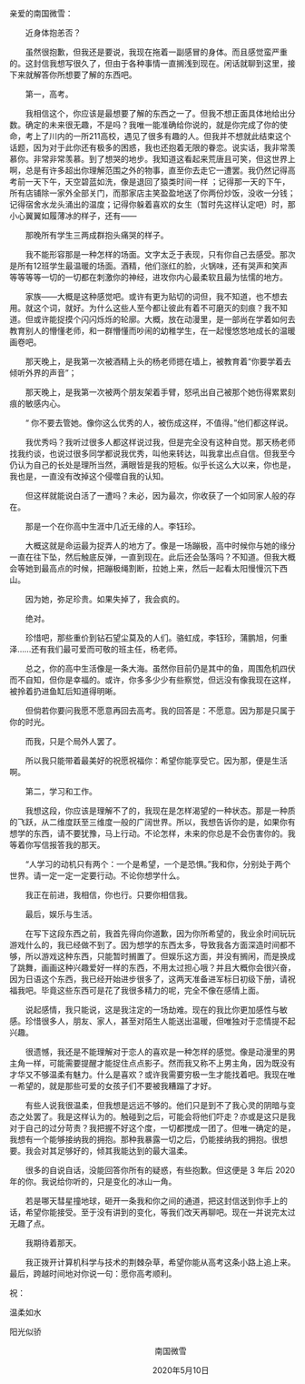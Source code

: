 亲爱的南国微雪：

　　近身体抱恙否？

　　虽然很抱歉，但我还是要说，我现在拖着一副感冒的身体。而且感觉蛮严重的。这封信我想写很久了，但由于各种事情一直搁浅到现在。闲话就聊到这里，接下来就解答你所想要了解的东西吧。

　　第一，高考。

　　我相信这个，你应该是最想要了解的东西之一了。但我不想正面具体地给出分数。确定的未来很无趣，不是吗？我唯一能准确给你说的，就是你完成了你的使命，考上了川内的一所211高校，遇见了很多有趣的人。但我并不想就此结束这个话题，因为对于此你还有极多的困惑，我也还抱着无限的眷恋。说实话，我非常羡慕你。非常非常羡慕。到了想哭的地步。我知道这看起来荒唐且可笑，但这世界上啊，总是有许多超出你理解范围之外的物事，直至你去走它一遭罢。我仍然记得高考前一天下午，天空碧蓝如洗，像是退回了猿类时间一样 ；记得那一天的下午，所有店铺除一家外全部关门，而那家店主笑盈盈地送了你两份炒饭，没收一分钱；记得宿舍水龙头涌出的温度；记得你躲着喜欢的女生（暂时先这样认定吧）时，那小心翼翼如履薄冰的样子，还有——

　　那晚所有学生三两成群抱头痛哭的样子。

　　我不能形容那是一种怎样的场面。文字太乏于表现，只有你自己去感受。那次是所有12班学生最温暖的场面。酒精，他们涨红的脸，火锅味，还有哭声和笑声等等等等一切的一切都在刺激你的神经，进攻你内心最柔软且最为怯懦的地方。

　　家族——大概是这种感觉吧。或许有更为贴切的词但，我不知道，也不想去用。就这个词，就好。为什么这些人至今都让彼此有着不可磨灭的刻痕？我不知道。但或许能捉摸个闪闪烁烁的轮廓。大概，放在动漫里，是一部尚在学着如何去教育别人的懵懂老师，和一群懵懂而吵闹的幼稚学生，在一起慢悠悠地成长的温暖画卷吧。

　　那天晚上，是我第一次被酒精上头的杨老师摁在墙上，被教育着“你要学着去倾听外界的声音”；

　　那天晚上，是我第一次被两个朋友架着手臂，怒吼出自己被那个她伤得累累刻痕的敏感内心。

　　“ 你不要去管她。像你这么优秀的人，被伤成这样，不值得。”他们都这样说。

　　我优秀吗？我听过很多人都这样说过我，但是完全没有这种自觉。那天杨老师找我约谈，也说过很多同学都说我优秀，叫他来转达，叫我拿出点自信。但我至今仍认为自己的长处是理所当然，满眼皆是我的短板。似乎长这么大以来，你也是，我也是，一直没有改掉这个侵噬自我的认知。

　　但这样就能说白活了一遭吗？未必，因为最次，你收获了一个如同家人般的存在。

　　那是一个在你高中生涯中几近无缘的人。李钰珍。

　　大概这就是命运最为捉弄人的地方了。像是一场蹦极，高中时候你与她的缘分一直在往下坠，然后触底反弹，一直到现在。此后还会坠落吗？不知道。但我大概会等她到最高点的时候，把蹦极绳割断，拉她上来，然后一起看太阳慢慢沉下西山。

　　因为她，弥足珍贵。如果失掉了，我会疯的。

　　绝对。

　　珍惜吧，那些重价到钻石望尘莫及的人们。骆虹成，李钰珍，蒲鹏旭，何重泽……还有我们最可爱而可敬的班主任，杨老师。

　　总之，你的高中生活像是一条大海。虽然你目前仍是其中的鱼，周围危机四伏而不自知，但你是幸福的。或许，你多多少少有些察觉，但远没有像我现在这样，被拎着扔进鱼缸后知道得明晰。

　　但倘若你要问我愿不愿意再回去高考。我的回答是：不愿意。因为那是只属于你的时光。

　　而我，只是个局外人罢了。

　　所以我只能带着最美好的祝愿祝福你：希望你能享受它。因为那，便是生活啊。

　　第二，学习和工作。

　　我想这段，你应该是理解不了的，我现在是怎样渴望的一种状态。那是一种质的飞跃，从二维度跃至三维度一般的广阔世界。所以，我想告诉你的是，如果你有想学的东西，请不要犹豫，马上行动。不论怎样，未来的你总是不会伤害你的。我等着你写信报答我的那天。

　　“人学习的动机只有两个：一个是希望，一个是恐惧。”我和你，分别处于两个世界。请一定一定一定要行动。不论你想学什么。

　　我正在前进，我相信，你也行。只要你相信我。

　　最后，娱乐与生活。

　　在写下这段东西之前，我首先得向你道歉，因为你所希望的，我业余时间玩玩游戏什么的，我已经做不到了。因为想学的东西太多，导致我各方面深造时间都不够，所以游戏这种东西，只能暂时搁置了。但娱乐这方面，并没有搁闲，而是换成了跳舞，画画这种兴趣爱好一样的东西，不用太过担心哦？并且大概你会很兴奋，因为日语这个东西，我已经开始进步很多了，这两天准备进军标日初级下册，请祝福我吧。毕竟这些东西可是花了我很多精力的呢，完全不像在感情上面。

　　说起感情，我只能说，这是我注定的一场劫难。现在的我比你更加感性与敏感。珍惜很多人，朋友、家人，甚至对陌生人能送出温暖，但唯独对于恋情提不起兴趣。

　　很遗憾，我还是不能理解对于恋人的喜欢是一种怎样的感觉。像是动漫里的男主角一样，可能需要提醒才能捉住点点影子。然而我又称不上男主角，因为既没有才华又不够温柔有魅力。什么是喜欢？或许我需要穷极一生才能找着吧。我现在唯一希望的，就是那些可爱的女孩子们不要被我糟蹋了才好。

　　有些人说我很温柔，但我想是远远不够的。他们只是到不了我心灵的阴暗与变态之处罢了。我是这样认为的。触碰到之后，可能会将他们吓走？亦或是这只是我对于自己的过分苛责？我把握不好这个度，一切都搅成一团了。但唯一确定的是，我想有一个能够接纳我的拥抱。那种我暴露一切之后，仍能接纳我的拥抱。很想要。我会对其足够好的，倾其我能达到的最大温柔。

　　很多的自说自话，没能回答你所有的疑惑，有些抱歉。但这便是 3 年后 2020 年的你。我说给你听的，只是变化的冰山一角。

　　若是哪天彗星撞地球，砸开一条我和你之间的通道，把这封信送到你手上的话，希望你能接受。至于没有讲到的变化，等我们改天再聊吧。现在一并说完太过无趣了点。

　　我期待着那天。

　　我正拨开计算机科学与技术的荆棘杂草，希望你能从高考这条小路上追上来。最后，跨越时间地对你说一句：愿你高考顺利。

祝：

温柔如水

阳光似骄

　　　　　　　　　　　　　　　　　　 南国微雪

　　　　　　　　　　　　　　　　　　2020年5月10日

